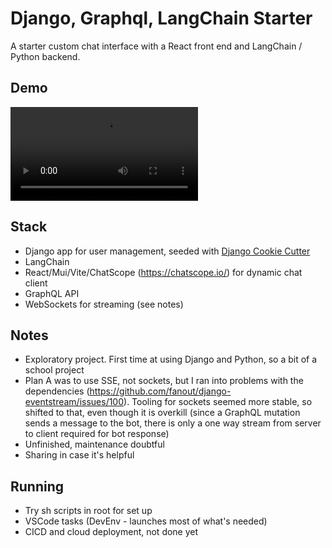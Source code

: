 # Django, Graphql, LangChain Starter

A starter custom chat interface with a React front end and LangChain / Python backend.

## Demo

![Demo](static/demo.mp4)

## Stack

* Django app for user management, seeded with [Django Cookie Cutter](https://cookiecutter-django.readthedocs.io/)
* LangChain
* React/Mui/Vite/ChatScope (https://chatscope.io/) for dynamic chat client
* GraphQL API
* WebSockets for streaming (see notes)

## Notes

* Exploratory project.  First time at using Django and Python, so a bit of a school project
* Plan A was to use SSE, not sockets, but I ran into problems with the dependencies (https://github.com/fanout/django-eventstream/issues/100). Tooling for sockets seemed more stable, so shifted to that, even though it is overkill (since a GraphQL mutation sends a message to the bot, there is only a one way stream from server to client required for bot response)
* Unfinished, maintenance doubtful
* Sharing in case it's helpful

## Running
* Try sh scripts in root for set up
* VSCode tasks (DevEnv - launches most of what's needed)
* CICD and cloud deployment, not done yet
